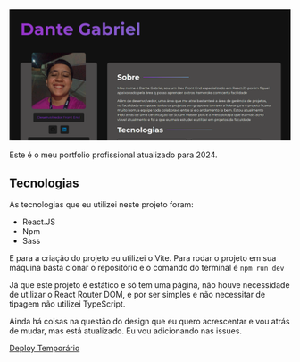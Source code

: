 <img src="./src/img/portfolio-print.png">

Este é o meu portfolio profissional atualizado para 2024. 

## Tecnologias
As tecnologias que eu utilizei neste projeto foram:
- React.JS
- Npm
- Sass

E para a criação do projeto eu utilizei o Vite.
Para rodar o projeto em sua máquina basta clonar o repositório e o comando do terminal é 
`npm run dev`


Já que este projeto é estático e só tem uma página, não houve necessidade de utilizar o React Router DOM, e por ser simples e não necessitar de tipagem não utilizei TypeScript.

Ainda há coisas na questão do design que eu quero acrescentar e vou atrás de mudar, mas está atualizado. Eu vou adicionando nas issues. 

[Deploy Temporário](https://dantegabriel-tech.netlify.app/)

